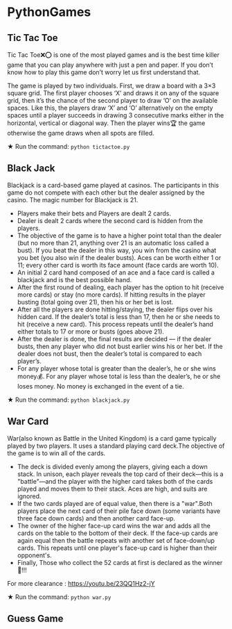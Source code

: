 # PythonGames

## Tic Tac Toe
Tic Tac Toe❌⭕ is one of the most played games and is the best time killer game that you can play anywhere with just a pen and paper. If you don’t know how to play this game don’t worry let us first understand that.

The game is played by two individuals. First, we draw a board with a 3×3 square grid. The first player chooses ‘X’ and draws it on any of the square grid, then it’s the chance of the second player to draw ‘O’ on the available spaces. Like this, the players draw ‘X’ and ‘O’ alternatively on the empty spaces until a player succeeds in drawing 3 consecutive marks either in the horizontal, vertical or diagonal way. Then the player wins🏆 the game otherwise the game draws when all spots are filled.

★ Run the command: ```python tictactoe.py```
## Black Jack
Blackjack is a card-based game played at casinos. The participants in this game do not compete with each other but the dealer assigned by the casino. The magic number for Blackjack is 21. 
- Players make their bets and Players are dealt 2 cards.
- Dealer is dealt 2 cards where the second card is hidden from the players.
- The objective of the game is to have a higher point total than the dealer (but no more than 21, anything over 21 is an automatic loss called a bust). If you beat the dealer in this way, you win from the casino what you bet (you also win if the dealer busts). Aces can be worth either 1 or 11; every other card is worth its face amount (face cards are worth 10).
- An initial 2 card hand composed of an ace and a face card is called a blackjack and is the best possible hand.
- After the first round of dealing, each player has the option to hit (receive more cards) or stay (no more cards). If hitting results in the player busting (total going over 21), then his or her bet is lost.
- After all the players are done hitting/staying, the dealer flips over his hidden card. If the dealer’s total is less than 17, then he or she needs to hit (receive a new card). This process repeats until the dealer’s hand either totals to 17 or more or busts (goes above 21).
- After the dealer is done, the final results are decided — if the dealer busts, then any player who did not bust earlier wins his or her bet. If the dealer does not bust, then the dealer’s total is compared to each player’s.
- For any player whose total is greater than the dealer’s, he or she wins money💰. For any player whose total is less than the dealer’s, he or she loses money. No money is exchanged in the event of a tie.

★ Run the command: ```python blackjack.py```
## War Card
War(also known as Battle in the United Kingdom) is a card game typically played by two players. It uses a standard playing card deck.The objective of the game is to win all of the cards.
- The deck is divided evenly among the players, giving each a down stack. In unison, each player reveals the top card of their deck—this is a "battle"—and the player with the higher card takes both of the cards played and moves them to their stack. Aces are high, and suits are ignored.
- If the two cards played are of equal value, then there is a "war".Both players place the next card of their pile face down (some variants have three face down cards) and then another card face-up.
- The owner of the higher face-up card wins the war and adds all the cards on the table to the bottom of their deck. If the face-up cards are again equal then the battle repeats with another set of face-down/up cards. This repeats until one player's face-up card is higher than their opponent's.
- Finally, Those who collect the 52 cards at first is declared as the winner🥇!!!

For more clearance : https://youtu.be/23QQ1Hz2-jY

★ Run the command: ```python war.py```
## Guess Game
